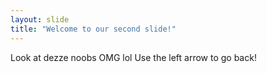 ```yaml
---
layout: slide
title: "Welcome to our second slide!"
---
```

Look at dezze noobs OMG lol
Use the left arrow to go back!
